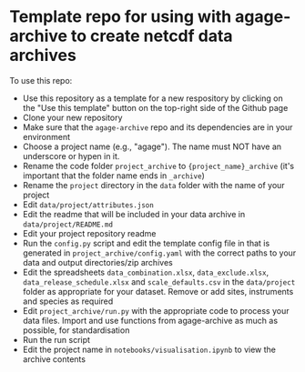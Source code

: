 # Template repo for using with agage-archive to create netcdf data archives

To use this repo:

- Use this repository as a template for a new respository by clicking on the "Use this template" button on the top-right side of the Github page
- Clone your new repository
- Make sure that the ```agage-archive``` repo and its dependencies are in your environment
- Choose a project name (e.g., "agage"). The name must NOT have an underscore or hypen in it.
- Rename the code folder ```project_archive``` to ```{project_name}_archive``` (it's important that the folder name ends in ```_archive```)
- Rename the ```project``` directory in the ```data``` folder with the name of your project
- Edit ```data/project/attributes.json```
- Edit the readme that will be included in your data archive in ```data/project/README.md```
- Edit your project repository readme
- Run the ```config.py``` script and edit the template config file in that is generated in ```project_archive/config.yaml``` with the correct paths to your data and output directories/zip archives
- Edit the spreadsheets ```data_combination.xlsx```, ```data_exclude.xlsx```, ```data_release_schedule.xlsx``` and ```scale_defaults.csv``` in the ```data/project``` folder as appropriate for your dataset. Remove or add sites, instruments and species as required
- Edit ```project_archive/run.py``` with the appropriate code to process your data files. Import and use functions from agage-archive as much as possible, for standardisation
- Run the run script
- Edit the project name in ```notebooks/visualisation.ipynb``` to view the archive contents
